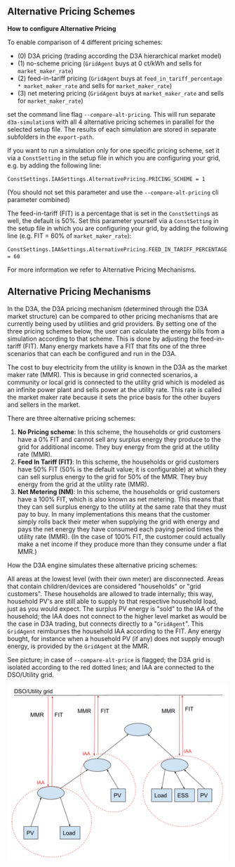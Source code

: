 ## Alternative Pricing Schemes

**How to configure Alternative Pricing**

To enable comparison of 4 different pricing schemes:

- (0) D3A pricing (trading according the D3A hierarchical market model)
- (1) no-scheme pricing (`GridAgent` buys at 0 ct/kWh and sells for `market_maker_rate`)
- (2) feed-in-tariff pricing (`GridAgent` buys at `feed_in_tariff_percentage * market_maker_rate` and sells for `market_maker_rate`)
- (3) net metering pricing (`GridAgent` buys at `market_maker_rate` and sells for `market_maker_rate`)

set the command line flag `--compare-alt-pricing`.
This will run separate `d3a-simulation`s with all 4 alternative pricing schemes in parallel for the selected setup file. 
The results of each simulation are stored in separate subfolders in the `export-path`.

If you want to run a simulation only for one specific pricing scheme, set it via a `ConstSetting` in the setup file in which you are configuring your grid, e.g. by adding the following line:

```
ConstSettings.IAASettings.AlternativePricing.PRICING_SCHEME = 1
```

(You should not set this parameter and use the `--compare-alt-pricing` cli parameter combined)

The feed-in-tariff (FIT) is a percentage that is set in the `ConstSetting`s as well, the default is 50%. Set this parameter yourself via a `ConstSetting` in the setup file in which you are configuring your grid, by adding the following line (e.g. FIT = 60% of `market_maker_rate`):

```
ConstSettings.IAASettings.AlternativePricing.FEED_IN_TARIFF_PERCENTAGE = 60
```

For more information we refer to Alternative Pricing Mechanisms.

## Alternative Pricing Mechanisms

In the D3A, the D3A pricing mechanism (determined through the D3A market structure) can be compared to other pricing mechanisms that are currently being used by utilities and grid providers. By setting one of the three pricing schemes below, the user can calculate the energy bills from a simulation according to that scheme. This is done by adjusting the feed-in-tariff (FIT). Many energy markets have a FIT that fits one of the three scenarios that can each be configured and run in the D3A. 

The cost to buy electricity from the utility is known in the D3A as the market maker rate (MMR). This is because in grid connected scenarios, a community or local grid is connected to the utility grid which is modeled as an infinite power plant and sells power at the utility rate. This rate is called the market maker rate because it sets the price basis for the other buyers and sellers in the market.

There are three alternative pricing schemes:

1. **No Pricing scheme**: In this scheme, the households or grid customers have a 0% FIT and cannot sell any surplus energy they produce to the grid for additional income. They buy energy from the grid at the utility rate (MMR).
2. **Feed In Tariff (FIT)**: In this scheme, the households or grid customers have 50% FIT (50% is the default value; it is configurable) at which they can sell surplus energy to the grid for 50% of the MMR. They buy energy from the grid at the utility rate (MMR). 
3. **Net Metering (NM)**: In this scheme, the households or grid customers have a 100% FIT, which is also known as net metering. This means that they can sell surplus energy to the utility at the same rate that they must pay to buy. In many implementations this means that the customer simply rolls back their meter when supplying the grid with energy and pays the net energy they have consumed each paying period times the utility rate (MMR). (In the case of 100% FIT, the customer could actually make a net income if they produce more than they consume under a flat MMR.)

How the D3A engine simulates these alternative pricing schemes:

All areas at the lowest level (with their own meter) are disconnected. Areas that contain children/devices are considered "households" or "grid customers". These households are allowed to trade internally; this way, household PV's are still able to supply to that respective household load, just as you would expect. The surplus PV energy is "sold" to the IAA of the household; the IAA does not connect to the higher level market as would be the case in D3A trading, but connects directly to a "`GridAgent`". This `GridAgent` reimburses the household IAA according to the FIT. Any energy bought, for instance when a household PV (if any) does not supply enough energy, is provided by the `GridAgent` at the MMR.

See picture; in case of `--compare-alt-price` is flagged; the D3A grid is isolated according to the red dotted lines; and IAA are connected to the DSO/Utility grid.

![img](img/alternative-pricing-schemes-1.png)